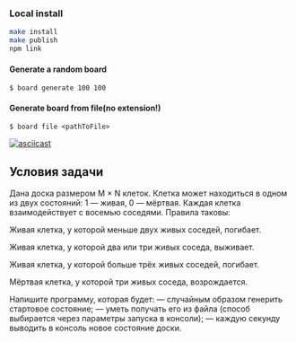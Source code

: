 ### Local install
```sh
make install
make publish
npm link
```

#### Generate a random board <rows> <colls>
`$ board generate 100 100`

#### Generate board from file(no extension!)

`$ board file <pathToFile>`

[![asciicast](https://asciinema.org/a/v3GwZ7Oa6yMJx5ImIGqYKTeR2.svg)](https://asciinema.org/a/v3GwZ7Oa6yMJx5ImIGqYKTeR2)

## Условия задачи
Дана доска размером M × N клеток. Клетка может находиться в одном из двух состояний: 1 — живая, 0 — мёртвая. Каждая клетка взаимодействует с восемью соседями. Правила таковы:

Живая клетка, у которой меньше двух живых соседей, погибает.

Живая клетка, у которой два или три живых соседа, выживает.

Живая клетка, у которой больше трёх живых соседей, погибает.

Мёртвая клетка, у которой три живых соседа, возрождается.

Напишите программу, которая будет:
— случайным образом генерить стартовое состояние;
— уметь получать его из файла (способ выбирается через параметры запуска в консоли);
— каждую секунду выводить в консоль новое состояние доски.

